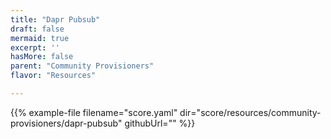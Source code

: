 ```yaml
---
title: "Dapr Pubsub"
draft: false
mermaid: true
excerpt: ''
hasMore: false
parent: "Community Provisioners"
flavor: "Resources"

---
```




{{% example-file filename="score.yaml" dir="score/resources/community-provisioners/dapr-pubsub" githubUrl="" %}}
